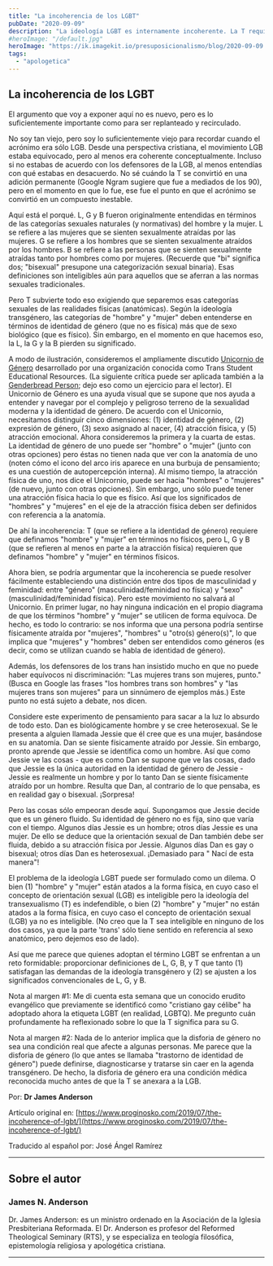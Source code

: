 ```yaml
---
title: "La incoherencia de los LGBT"
pubDate: "2020-09-09"
description: "La ideología LGBT es internamente incoherente. La T requiere definir «hombre» y «mujer» en términos de identidad de género, no biología. Pero L, G y B requieren esas categorías definidas físicamente para que la orientación sexual tenga sentido. Se puede formular un dilema: o bien vinculamos «hombre» y «mujer» al sexo biológico, con lo que la T es indefendible, o desligamos sexo de biología, con lo que LGB pierden significado al no poder referirse a categorías físicas. "
#heroImage: "/default.jpg"
heroImage: "https://ik.imagekit.io/presuposicionalismo/blog/2020-09-09.webp"
tags:
  - "apologetica"
---
```


## La incoherencia de los LGBT

El argumento que voy a exponer aquí no es nuevo, pero es lo suficientemente importante como para ser replanteado y recirculado.

No soy tan viejo, pero soy lo suficientemente viejo para recordar cuando el acrónimo era sólo LGB. Desde una perspectiva cristiana, el movimiento LGB estaba equivocado, pero al menos era coherente conceptualmente. Incluso si no estabas de acuerdo con los defensores de la LGB, al menos entendías con qué estabas en desacuerdo. No sé cuándo la T se convirtió en una adición permanente (Google Ngram sugiere que fue a mediados de los 90), pero en el momento en que lo fue, ese fue el punto en que el acrónimo se convirtió en un compuesto inestable.

Aquí está el porqué. L, G y B fueron originalmente entendidas en términos de las categorías sexuales naturales (y normativas) del hombre y la mujer. L se refiere a las mujeres que se sienten sexualmente atraídas por las mujeres. G se refiere a los hombres que se sienten sexualmente atraídos por los hombres. B se refiere a las personas que se sienten sexualmente atraídas tanto por hombres como por mujeres. (Recuerde que "bi" significa dos; "bisexual" presupone una categorización sexual binaria). Esas definiciones son inteligibles aún para aquellos que se aferran a las normas sexuales tradicionales.

Pero T subvierte todo eso exigiendo que separemos esas categorías sexuales de las realidades físicas (anatómicas). Según la ideología transgénero, las categorías de "hombre" y "mujer" deben entenderse en términos de identidad de género (que no es física) más que de sexo biológico (que es físico). Sin embargo, en el momento en que hacemos eso, la L, la G y la B pierden su significado.

A modo de ilustración, consideremos el ampliamente discutido [Unicornio de Género](https://transstudent.org/gender/) desarrollado por una organización conocida como Trans Student Educational Resources. (La siguiente crítica puede ser aplicada también a la [Genderbread Person](https://www.genderbread.org/); dejo eso como un ejercicio para el lector). El Unicornio de Género es una ayuda visual que se supone que nos ayuda a entender y navegar por el complejo y peligroso terreno de la sexualidad moderna y la identidad de género. De acuerdo con el Unicornio, necesitamos distinguir cinco dimensiones: (1) identidad de género, (2) expresión de género, (3) sexo asignado al nacer, (4) atracción física, y (5) atracción emocional. Ahora consideremos la primera y la cuarta de estas. La identidad de género de uno puede ser "hombre" o "mujer" (junto con otras opciones) pero éstas no tienen nada que ver con la anatomía de uno (noten cómo el icono del arco iris aparece en una burbuja de pensamiento; es una cuestión de autopercepción interna). Al mismo tiempo, la atracción física de uno, nos dice el Unicornio, puede ser hacia "hombres" o "mujeres" (de nuevo, junto con otras opciones). Sin embargo, uno sólo puede tener una atracción física hacia lo que es físico. Así que los significados de "hombres" y "mujeres" en el eje de la atracción física deben ser definidos con referencia a la anatomía.

De ahí la incoherencia: T (que se refiere a la identidad de género) requiere que definamos "hombre" y "mujer" en términos no físicos, pero L, G y B (que se refieren al menos en parte a la atracción física) requieren que definamos "hombre" y "mujer" en términos físicos.

Ahora bien, se podría argumentar que la incoherencia se puede resolver fácilmente estableciendo una distinción entre dos tipos de masculinidad y feminidad: entre "género" (masculinidad/feminidad no física) y "sexo" (masculinidad/feminidad física). Pero este movimiento no salvará al Unicornio. En primer lugar, no hay ninguna indicación en el propio diagrama de que los términos "hombre" y "mujer" se utilicen de forma equívoca. De hecho, es todo lo contrario: se nos informa que una persona podría sentirse físicamente atraída por "mujeres", "hombres" u "otro(s) género(s)", lo que implica que "mujeres" y "hombres" deben ser entendidos como géneros (es decir, como se utilizan cuando se habla de identidad de género).

Además, los defensores de los trans han insistido mucho en que no puede haber equívocos ni discriminación: "Las mujeres trans son mujeres, punto." (Busca en Google las frases "los hombres trans son hombres" y "las mujeres trans son mujeres" para un sinnúmero de ejemplos más.) Este punto no está sujeto a debate, nos dicen.

Considere este experimento de pensamiento para sacar a la luz lo absurdo de todo esto. Dan es biológicamente hombre y se cree heterosexual. Se le presenta a alguien llamada Jessie que él cree que es una mujer, basándose en su anatomía. Dan se siente físicamente atraído por Jessie. Sin embargo, pronto aprende que Jessie se identifica como un hombre. Así que como Jessie ve las cosas - que es como Dan se supone que ve las cosas, dado que Jessie es la única autoridad en la identidad de género de Jessie - Jessie es realmente un hombre y por lo tanto Dan se siente físicamente atraído por un hombre. Resulta que Dan, al contrario de lo que pensaba, es en realidad gay o bisexual. ¡Sorpresa!

Pero las cosas sólo empeoran desde aquí. Supongamos que Jessie decide que es un género fluido. Su identidad de género no es fija, sino que varía con el tiempo. Algunos días Jessie es un hombre; otros días Jessie es una mujer. De ello se deduce que la orientación sexual de Dan también debe ser fluida, debido a su atracción física por Jessie. Algunos días Dan es gay o bisexual; otros días Dan es heterosexual. ¡Demasiado para " Nací de esta manera"!

El problema de la ideología LGBT puede ser formulado como un dilema. O bien (1) "hombre" y "mujer" están atados a la forma física, en cuyo caso el concepto de orientación sexual (LGB) es inteligible pero la ideología del transexualismo (T) es indefendible, o bien (2) "hombre" y "mujer" no están atados a la forma física, en cuyo caso el concepto de orientación sexual (LGB) ya no es inteligible. (No creo que la T sea inteligible en ninguno de los dos casos, ya que la parte 'trans' sólo tiene sentido en referencia al sexo anatómico, pero dejemos eso de lado).

Así que me parece que quienes adoptan el término LGBT se enfrentan a un reto formidable: proporcionar definiciones de L, G, B, y T que tanto (1) satisfagan las demandas de la ideología transgénero y (2) se ajusten a los significados convencionales de L, G, y B.

Nota al margen #1: Me di cuenta esta semana que un conocido erudito evangélico que previamente se identificó como "cristiano gay célibe" ha adoptado ahora la etiqueta LGBT (en realidad, LGBTQ). Me pregunto cuán profundamente ha reflexionado sobre lo que la T significa para su G.

Nota al margen #2: Nada de lo anterior implica que la disforia de género no sea una condición real que afecte a algunas personas. Me parece que la disforia de género (lo que antes se llamaba "trastorno de identidad de género") puede definirse, diagnosticarse y tratarse sin caer en la agenda transgénero. De hecho, la disforia de género era una condición médica reconocida mucho antes de que la T se anexara a la LGB.

Por: **Dr James Anderson**

Artículo original en: [https://www.proginosko.com/2019/07/the-incoherence-of-lgbt/](https://www.proginosko.com/2019/07/the-incoherence-of-lgbt/)

Traducido al español por: José Ángel Ramírez

---

## Sobre el autor

### James N. Anderson

Dr. James Anderson: es un ministro ordenado en la Asociación de la Iglesia Presbiteriana Reformada. El Dr. Anderson es profesor del Reformed Theological Seminary (RTS), y se especializa en teología filosófica, epistemología religiosa y apologética cristiana.

---
